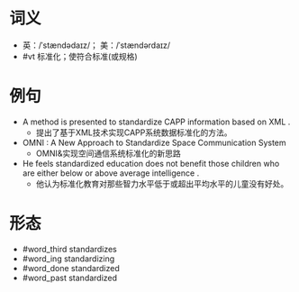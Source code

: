 # 词义
- 英：/ˈstændədaɪz/； 美：/ˈstændərdaɪz/
- #vt 标准化；使符合标准(或规格)
# 例句
- A method is presented to standardize CAPP information based on XML .
	- 提出了基于XML技术实现CAPP系统数据标准化的方法。
- OMNI : A New Approach to Standardize Space Communication System
	- OMNI&实现空间通信系统标准化的新思路
- He feels standardized education does not benefit those children who are either below or above average intelligence .
	- 他认为标准化教育对那些智力水平低于或超出平均水平的儿童没有好处。
# 形态
- #word_third standardizes
- #word_ing standardizing
- #word_done standardized
- #word_past standardized
